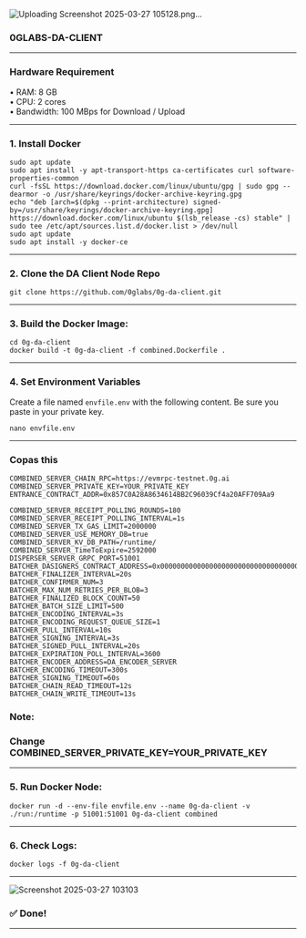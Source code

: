 ![Uploading Screenshot 2025-03-27 105128.png…]()


### 0GLABS-DA-CLIENT
<hr>

### Hardware Requirement
• RAM: 8 GB <br>
• CPU: 2 cores <br>
• Bandwidth: 100 MBps for Download / Upload <br>
<hr>

### 1. Install Docker
```
sudo apt update
sudo apt install -y apt-transport-https ca-certificates curl software-properties-common
curl -fsSL https://download.docker.com/linux/ubuntu/gpg | sudo gpg --dearmor -o /usr/share/keyrings/docker-archive-keyring.gpg
echo "deb [arch=$(dpkg --print-architecture) signed-by=/usr/share/keyrings/docker-archive-keyring.gpg] https://download.docker.com/linux/ubuntu $(lsb_release -cs) stable" | sudo tee /etc/apt/sources.list.d/docker.list > /dev/null
sudo apt update
sudo apt install -y docker-ce
```
<hr>

### 2. Clone the DA Client Node Repo
```
git clone https://github.com/0glabs/0g-da-client.git
```
<hr>

### 3. Build the Docker Image:
```
cd 0g-da-client
docker build -t 0g-da-client -f combined.Dockerfile .
```
<hr>

### 4. Set Environment Variables
Create a file named `envfile.env` with the following content. Be sure you paste in your private key.
```
nano envfile.env
```
<hr>

### Copas this
```
COMBINED_SERVER_CHAIN_RPC=https://evmrpc-testnet.0g.ai
COMBINED_SERVER_PRIVATE_KEY=YOUR_PRIVATE_KEY
ENTRANCE_CONTRACT_ADDR=0x857C0A28A8634614BB2C96039Cf4a20AFF709Aa9

COMBINED_SERVER_RECEIPT_POLLING_ROUNDS=180
COMBINED_SERVER_RECEIPT_POLLING_INTERVAL=1s
COMBINED_SERVER_TX_GAS_LIMIT=2000000
COMBINED_SERVER_USE_MEMORY_DB=true
COMBINED_SERVER_KV_DB_PATH=/runtime/
COMBINED_SERVER_TimeToExpire=2592000
DISPERSER_SERVER_GRPC_PORT=51001
BATCHER_DASIGNERS_CONTRACT_ADDRESS=0x0000000000000000000000000000000000001000
BATCHER_FINALIZER_INTERVAL=20s
BATCHER_CONFIRMER_NUM=3
BATCHER_MAX_NUM_RETRIES_PER_BLOB=3
BATCHER_FINALIZED_BLOCK_COUNT=50
BATCHER_BATCH_SIZE_LIMIT=500
BATCHER_ENCODING_INTERVAL=3s
BATCHER_ENCODING_REQUEST_QUEUE_SIZE=1
BATCHER_PULL_INTERVAL=10s
BATCHER_SIGNING_INTERVAL=3s
BATCHER_SIGNED_PULL_INTERVAL=20s
BATCHER_EXPIRATION_POLL_INTERVAL=3600
BATCHER_ENCODER_ADDRESS=DA_ENCODER_SERVER
BATCHER_ENCODING_TIMEOUT=300s
BATCHER_SIGNING_TIMEOUT=60s
BATCHER_CHAIN_READ_TIMEOUT=12s
BATCHER_CHAIN_WRITE_TIMEOUT=13s
```
### Note: <br>
### Change COMBINED_SERVER_PRIVATE_KEY=YOUR_PRIVATE_KEY
<hr>

### 5. Run Docker Node:
```
docker run -d --env-file envfile.env --name 0g-da-client -v ./run:/runtime -p 51001:51001 0g-da-client combined
```
<hr>

### 6. Check Logs:
```
docker logs -f 0g-da-client
```
<hr>

![Screenshot 2025-03-27 103103](https://github.com/user-attachments/assets/77c6bc63-be4c-49ad-b218-57aff55d51ed)

### ✅ Done!
<hr>
